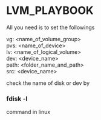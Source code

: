 # LVM_PLAYBOOK

All you need is to set the followings

vg: <name_of_volume_group>  
pvs: <name_of_device>  
lv: <name_of_logical_volume>  
dev: <device_name>  
path: <folder_name_and_path>  
src: <device_name>  

check the name of disk or dev by 
### fdisk -l
command in linux
